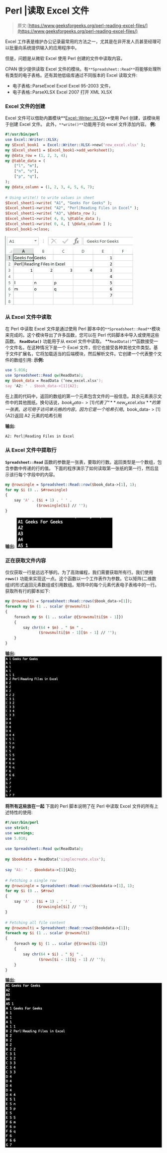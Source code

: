 # Perl |读取 Excel 文件

> 原文:[https://www.geeksforgeeks.org/perl-reading-excel-files/](https://www.geeksforgeeks.org/perl-reading-excel-files/)

Excel 工作表是维护办公记录最常用的方法之一，尤其是在非开发人员甚至经理可以批量向系统提供输入的应用程序中。

但是，问题是从微软 Excel 使用 Perl 创建的文件中读取内容。

CPAN 很少提供读取 Excel 文件的模块。有`**Spreadsheet::Read**`将能够处理所有类型的电子表格。还有其他低级库通过不同版本的 Excel 读取文件:

*   电子表格::ParseExcel Excel Excel 95-2003 文件，
*   电子表格::ParseXLSX Excel 2007 打开 XML XLSX

### Excel 文件的创建

Excel 文件可以借助内置模块**[Excel::Writer::XLSX](https://www.geeksforgeeks.org/perl-creating-excel-files/)**使用 Perl 创建，该模块用于创建 Excel 文件。
此外，`**write()**`功能用于向 excel 文件添加内容。
**例:**

```perl
#!/usr/bin/perl
use Excel::Writer::XLSX;
my $Excel_book1  = Excel::Writer::XLSX->new('new_excel.xlsx' );
my $Excel_sheet1 = $Excel_book1->add_worksheet();
my @data_row = (1, 2, 3, 4);
my @table_data = (
    ["l", "m"],
    ["n", "o"],
    ["p", "q"],
);
my @data_column = (1, 2, 3, 4, 5, 6, 7);

# Using write() to write values in sheet
$Excel_sheet1->write( "A1", "Geeks For Geeks" );
$Excel_sheet1->write( "A2", "Perl|Reading Files in Excel" );
$Excel_sheet1->write( "A3", \@data_row );
$Excel_sheet1->write( 4, 0, \@table_data );
$Excel_sheet1->write( 0, 4, [ \@data_column ] );
$Excel_book1->close;
```

![](img/dc26db4887d723bde5ec0b2a8bb297f0.png)

### 从 Excel 文件中读取

在 Perl 中读取 Excel 文件是通过使用 Perl 脚本中的`**Spreadsheet::Read**`模块来完成的。这个模块导出了许多函数，您可以在 Perl 代码脚本中导入或使用这些函数。 **`ReadData()`** 功能用于从 excel 文件中读取。
**`ReadData()`**函数接受一个文件名，在这种情况下是一个 Excel 文件，但它也接受各种其他文件类型。基于文件扩展名，它将加载适当的后端模块，然后解析文件。它创建一个代表整个文件的数组引用:
**示例:**

```perl
use 5.016;
use Spreadsheet::Read qw(ReadData);
my $book_data = ReadData (‘new_excel.xlsx');
say 'A2: ' . $book_data->[1]{A2};
```

在上面的代码中，返回的数组的第一个元素包含文件的一般信息。其余元素表示文件中的其他图纸。换句话说，$book_data->[1]代表了“ **new_excel.xlsx** 的第一张表。这可用于访问单元格的内容，因为它是一个哈希引用。$book_data- > [1]{A2}返回 A2 元素的哈希引用

**输出:**

```perl
A2: Perl|Reading Files in Excel
```

### 从 Excel 文件中提取行

**`Spreadsheet::Read`** 函数的参数是一张表，要取的行数。返回类型是一个数组，包含参数中传递的行的值。
下面的程序演示了如何读取第一张纸的第一行，然后显示该行每个字段中的内容。

```perl
my @rowsingle = Spreadsheet::Read::row($book_data->[1], 1);
for my $i (0 .. $#rowsingle)
{
    say 'A' . ($i + 1) . ' ' . 
              ($rowsingle[$i] // '');
}
```

**输出:**
![](img/c6a1b2bd8dd6fc51e29835a3a6208c67.png)

### 正在获取文件内容

仅仅获取一行是远远不够的。为了高效编程，我们需要获取所有行。我们使用 **`rows()`** 功能来实现这一点。这个函数以一个工作表作为参数。它以矩阵(二维数组)的形式返回元素数组或引用数组。矩阵中的每个元素代表电子表格中的一行。
获取所有行的脚本如下:

```perl
my @rowsmulti = Spreadsheet::Read::rows($book_data->[1]);
foreach my $m (1 .. scalar @rowsmulti) 
{
    foreach my $n (1 .. scalar @{$rowsmulti[$m - 1]}) 
    {
        say chr(64 + $m) . " $m " .
               ($rowsmulti[$m - 1][$n - 1] // '');
    }
}
```

**输出:**
![](img/1715411b0b3d3267ad41dc8439c504c7.png)

**将所有这些放在一起**
下面的 Perl 脚本说明了在 Perl 中读取 Excel 文件的所有上述特性的使用:

```perl
#!/usr/bin/perl
use strict;
use warnings;
use 5.010;

use Spreadsheet::Read qw(ReadData);

my $bookdata = ReadData('simplecreate.xlsx');

say 'A1: ' . $bookdata->[1]{A1}; 

# Fetching a single row
my @rowsingle = Spreadsheet::Read::row($bookdata->[1], 1);
for my $i (0 .. $#row) 
{
    say 'A' . ($i + 1) . ' ' . 
              ($rowsingle[$i] // '');
}

# Fetching all file content
my @rowsmulti = Spreadsheet::Read::rows($bookdata->[1]);
foreach my $i (1 .. scalar @rowsmulti) 
{
    foreach my $j (1 .. scalar @{$rows[$i-1]}) 
    {
        say chr(64 + $i) . " $j " . 
               ($rows[$i - 1][$j - 1] // '');
    }
}
```

**输出:**
![](img/79d0385b21b3a416ef0a6c22480cea00.png)